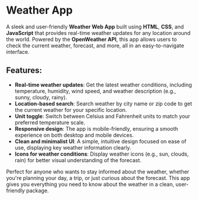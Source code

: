 # Weather App

A sleek and user-friendly **Weather Web App** built using **HTML**, **CSS**, and **JavaScript** that provides real-time weather updates for any location around the world. Powered by the **OpenWeather API**, this app allows users to check the current weather, forecast, and more, all in an easy-to-navigate interface.

## Features:

* **Real-time weather updates**: Get the latest weather conditions, including temperature, humidity, wind speed, and weather description (e.g., sunny, cloudy, rainy).
* **Location-based search**: Search weather by city name or zip code to get the current weather for your specific location.
* **Unit toggle**: Switch between Celsius and Fahrenheit units to match your preferred temperature scale.
* **Responsive design**: The app is mobile-friendly, ensuring a smooth experience on both desktop and mobile devices.
* **Clean and minimalist UI**: A simple, intuitive design focused on ease of use, displaying key weather information clearly.
* **Icons for weather conditions**: Display weather icons (e.g., sun, clouds, rain) for better visual understanding of the forecast.

Perfect for anyone who wants to stay informed about the weather, whether you're planning your day, a trip, or just curious about the forecast. This app gives you everything you need to know about the weather in a clean, user-friendly package.
